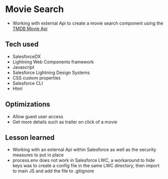 # Movie Search

- Working with external Api to create a movie search component using the [TMDB Movie Api](https://developers.themoviedb.org/3/movies/get-movie-details)



<!-- ![memorygame](https://user-images.githubusercontent.com/100381663/234882144-706e52fa-bf19-4fe3-bc85-d2fd11dd26f4.gif) -->

## Tech used

- SalesforceDX 
- Lightning Web Components framework
- Javascript
- Salesforce Lightning Design Systems
- CSS custom properties
- Salesforce CLI
- Html

## Optimizations

- Allow guest user access
- Get more details such as trailer on click of a movie

## Lesson learned
- Working with an external Api within Salesforce as well as the security measures to put in place
- process.env does not work in Salesforce LWC, a workaround to hide keys was to create a config file in the same LWC directory, then import to main JS and add the file to .gitignore
